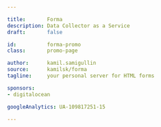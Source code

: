 ```yaml
---

title:       Forma
description: Data Collector as a Service
draft:       false

id:          forma-promo
class:       promo-page

author:      kamil.samigullin
source:      kamilsk/forma
tagline:     your personal server for HTML forms

sponsors:
- digitalocean

googleAnalytics: UA-109817251-15

---
```

